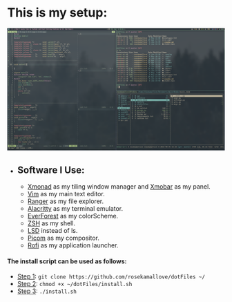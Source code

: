 # This is my setup:

![screenshot](screenShot.png)

- ## Software I Use:
  - [Xmonad](https://xmonad.org/) as my tiling window manager and [Xmobar](https://xmobar.org/#:~:text=Xmobar%20is%20a%20minimalistic%20status%20bar.&text=Xmobar%20was%20inspired%20by%20the,templates%2C%20and%20extensibility%20through%20plugins.) as my panel.
  - [Vim](https://github.com/vim/vim) as my main text editor.
  - [Ranger](https://github.com/ranger/ranger) as my file explorer.
  - [Alacritty](https://github.com/alacritty/alacritty) as my terminal emulator.
  - [EverForest](https://github.com/sainnhe/everforest) as my colorScheme.
  - [ZSH](https://www.zsh.org/) as my shell.
  - [LSD](https://github.com/Peltoche/lsd) instead of ls.
  - [Picom](https://github.com/yshui/picom) as my compositor.
  - [Rofi](https://github.com/davatorium/rofi) as my application launcher.

#### The install script can be used as follows:

- <u>Step 1</u>: ```git clone https://github.com/rosekamallove/dotFiles ~/```
-  <u>Step 2</u>: ```chmod +x ~/dotFiles/install.sh```
- <u>Step 3</u>: ```./install.sh```


